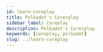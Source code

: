```yaml
---
id: learn-coreplay
title: Polkadot's Corerplay
sidebar_label: Coreplay
description: Polkadot's Corerplay.
keywords: [coreplay, polkadot]
slug: ../learn-coreplay
---
```

